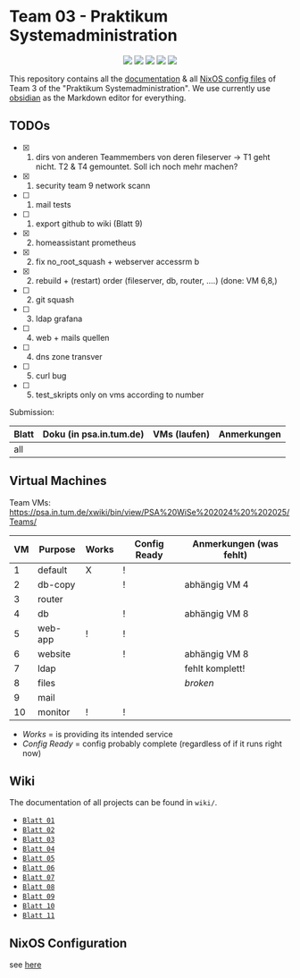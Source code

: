 # Team 03 - Praktikum Systemadministration

<p align="center">
  <a href="mailto:ge71zig@tum.de"><img src="https://img.shields.io/badge/-ge71zig%40tum.de-red?logo=mail.ru&logoColor=white"></img></a>
  <a href="https://github.com/forgodtosave/"><img src="https://img.shields.io/badge/-Benjamin Liertz-gray?logo=github&logoColor=white"></img></a>
  <a href="[https://director.net.in.tum.de/](https://director.net.in.tum.de/teaching/ws2425/psa.html)"><img src="https://img.shields.io/badge/-https://director.net.in.tum.de/-blue?logo=onnx&logoColor=white"></img></a>
  <a href="https://github.com/forgottosave/"><img src="https://img.shields.io/badge/-Timon Ensel-gray?logo=github&logoColor=white"></img></a>
  <a href="mailto:timon.ensel@tum.de"><img src="https://img.shields.io/badge/-timon.ensel%40tum.de-red?logo=mail.ru&logoColor=white"></img></a>
</p>

This repository contains all the [documentation](README.md#Wiki) & all [NixOS config files](README.md#Configs) of Team 3 of the "Praktikum Systemadministration".
We use currently use [obsidian](https://obsidian.md/) as the Markdown editor for everything.

## TODOs

- [x] 1) dirs von anderen Teammembers von deren fileserver -> T1 geht nicht. T2 & T4 gemountet. Soll ich noch mehr machen?
- [x] 1) security team 9 network scann
- [ ] 1) mail tests
- [ ] 1) export github to wiki (Blatt 9)
- [x] 2) homeassistant prometheus
- [x] 2) fix no_root_squash + webserver accessrm b
- [x] 2) rebuild + (restart) order (fileserver, db, router, ....) (done: VM 6,8,)
- [ ] 2) git squash
- [ ] 3) ldap grafana
- [ ] 4) web + mails quellen
- [ ] 4) dns zone transver
- [ ] 5) curl bug
- [ ] 5) test_skripts only on vms according to number

Submission:

| Blatt | Doku (in psa.in.tum.de) | VMs (laufen) | Anmerkungen                  |
| ----- | ----------------------- | ------------ | ---------------------------- |
| all   |                         |              |                              |

## Virtual Machines

Team VMs: https://psa.in.tum.de/xwiki/bin/view/PSA%20WiSe%202024%20%202025/Teams/

| VM | Purpose | Works | Config Ready | Anmerkungen (was fehlt)                     |
| -- | ------- | ----- | ------------ | ------------------------------------------- |
| 1  | default | X     | !            |                                             |
| 2  | db-copy |       | !            | abhängig VM 4                               |
| 3  | router  |       |              |                                             |
| 4  | db      |       | !            | abhängig VM 8                               |
| 5  | web-app | !     | !            |                                             |
| 6  | website |       | !            | abhängig VM 8                               |
| 7  | ldap    |       |              | fehlt komplett!                             |
| 8  | files   |       |              | *broken*                                    |
| 9  | mail    |       |              |                                             |
| 10 | monitor | !     | !            |                                             |

- *Works* = is providing its intended service
- *Config Ready* = config probably complete (regardless of if it runs right now)

## Wiki

The documentation of all projects can be found in `wiki/`.

- [`Blatt 01`](https://github.com/forgottosave/psaWiSe2425/blob/main/wiki/blatt01.md)
- [`Blatt 02`](https://github.com/forgottosave/psaWiSe2425/blob/main/wiki/blatt02.md)
- [`Blatt 03`](https://github.com/forgottosave/psaWiSe2425/blob/main/wiki/blatt03.md)
- [`Blatt 04`](https://github.com/forgottosave/psaWiSe2425/blob/main/wiki/blatt04.md)
- [`Blatt 05`](https://github.com/forgottosave/psaWiSe2425/blob/main/wiki/blatt05.md)
- [`Blatt 06`](https://github.com/forgottosave/psaWiSe2425/blob/main/wiki/blatt06.md)
- [`Blatt 07`](https://github.com/forgottosave/psaWiSe2425/blob/main/wiki/blatt07.md)
- [`Blatt 08`](https://github.com/forgottosave/psaWiSe2425/blob/main/wiki/blatt08.md)
- [`Blatt 09`](https://github.com/forgottosave/psaWiSe2425/blob/main/wiki/blatt09.md)
- [`Blatt 10`](https://github.com/forgottosave/psaWiSe2425/blob/main/wiki/blatt10.md)
- [`Blatt 11`](https://github.com/forgottosave/psaWiSe2425/blob/main/wiki/blatt11.md)

## NixOS Configuration

see [here](https://github.com/forgottosave/psaWiSe2425/blob/main/scrips/README.md)
